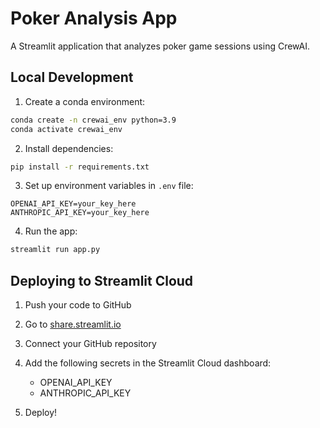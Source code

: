# Poker Analysis App

A Streamlit application that analyzes poker game sessions using CrewAI.

## Local Development

1. Create a conda environment:
```bash
conda create -n crewai_env python=3.9
conda activate crewai_env
```

2. Install dependencies:
```bash
pip install -r requirements.txt
```

3. Set up environment variables in `.env` file:
```
OPENAI_API_KEY=your_key_here
ANTHROPIC_API_KEY=your_key_here
```

4. Run the app:
```bash
streamlit run app.py
```

## Deploying to Streamlit Cloud

1. Push your code to GitHub

2. Go to [share.streamlit.io](https://share.streamlit.io)

3. Connect your GitHub repository

4. Add the following secrets in the Streamlit Cloud dashboard:
   - OPENAI_API_KEY
   - ANTHROPIC_API_KEY

5. Deploy!
